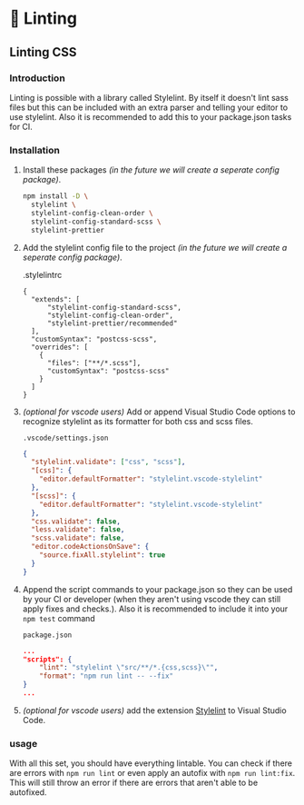# 🤖 Linting

## Linting CSS

### Introduction

Linting is possible with a library called Stylelint. By itself it doesn't lint sass files but this can be included with an extra parser and telling your editor to use stylelint. Also it is recommended to add this to your package.json tasks for CI.

### Installation

1.  Install these packages _(in the future we will create a seperate config package)_.
    ```sh
    npm install -D \
      stylelint \
      stylelint-config-clean-order \
      stylelint-config-standard-scss \
      stylelint-prettier
    ```
2.  Add the stylelint config file to the project _(in the future we will create a seperate config package)_.

    .stylelintrc

    ```
    {
      "extends": [
          "stylelint-config-standard-scss",
          "stylelint-config-clean-order",
          "stylelint-prettier/recommended"
      ],
      "customSyntax": "postcss-scss",
      "overrides": [
        {
          "files": ["**/*.scss"],
          "customSyntax": "postcss-scss"
        }
      ]
    }
    ```

3.  _(optional for vscode users)_ Add or append Visual Studio Code options to recognize stylelint as its formatter for both css and scss files.

    `.vscode/settings.json`

    ```json
    {
      "stylelint.validate": ["css", "scss"],
      "[css]": {
        "editor.defaultFormatter": "stylelint.vscode-stylelint"
      },
      "[scss]": {
        "editor.defaultFormatter": "stylelint.vscode-stylelint"
      },
      "css.validate": false,
      "less.validate": false,
      "scss.validate": false,
      "editor.codeActionsOnSave": {
        "source.fixAll.stylelint": true
      }
    }
    ```

4.  Append the script commands to your package.json so they can be used by your CI or developer (when they aren't using vscode they can still apply fixes and checks.). Also it is recommended to include it into your `npm test` command

    `package.json`

    ```json
    ...
    "scripts": {
        "lint": "stylelint \"src/**/*.{css,scss}\"",
        "format": "npm run lint -- --fix"
    }
    ...
    ```

5.  _(optional for vscode users)_ add the extension [Stylelint][stylelint] to Visual Studio Code.

### usage

With all this set, you should have everything lintable. You can check if there are errors with `npm run lint` or even apply an autofix with `npm run lint:fix`. This will still throw an error if there are errors that aren't able to be autofixed.

[stylelint]: https://marketplace.visualstudio.com/items?itemName=stylelint.vscode-stylelint
